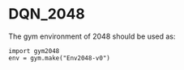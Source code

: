 # DQN_2048

The gym environment of 2048 should be used as:

```
import gym2048
env = gym.make("Env2048-v0")
```